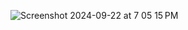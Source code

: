 ![Screenshot 2024-09-22 at 7 05 15 PM](https://github.com/user-attachments/assets/859d8ecd-cffb-486e-b115-c49485fe4197)
